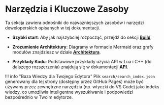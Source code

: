 # Narzędzia i Kluczowe Zasoby

Ta sekcja zawiera odnośniki do najważniejszych zasobów i narzędzi deweloperskich opisanych w tej dokumentacji.

- **Szybki start**: Aby jak najszybciej rozpocząć, przejdź do sekcji **[Build](build/windows.md)**.

- **Zrozumienie Architektury**: Diagramy w formacie Mermaid oraz grafy modułów znajdziesz w dziale **[Architektura](guides/architecture.md)**.

- **Przykłady Kodu**: Podstawowe przykłady użycia API w Lua i C++ (do dalszego rozszerzenia) znajdują się w dokumentacji **[API](lua/api.md)**.

!!! info "Baza Wiedzy dla Twojego Edytora"
    Plik `search/search_index.json` generowany dla tej strony (dostępny przez GitHub Pages) może być używany przez zewnętrzne narzędzia (np. wtyczki do VS Code) jako indeks wiedzy, co umożliwia inteligentne wyszukiwanie i podpowiedzi bezpośrednio w Twoim edytorze.